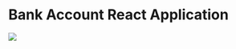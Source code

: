 <h1>Bank Account React Application</h1>

<img src= "https://github.com/user-attachments/assets/7a2bf6d1-76ef-477e-9769-2ba159b46ed9" />
